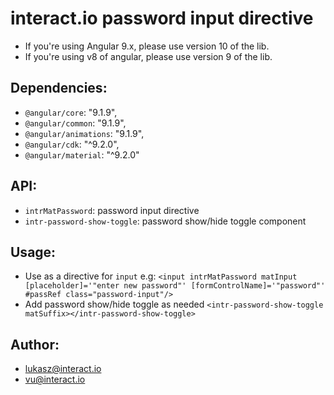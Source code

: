 # interact.io password input directive
* If you're using Angular 9.x, please use version 10 of the lib.
* If you're using v8 of angular, please use version 9 of the lib.
## Dependencies:
* `@angular/core`: "9.1.9",
* `@angular/common`: "9.1.9",
* `@angular/animations`: "9.1.9",
* `@angular/cdk`: "^9.2.0",
* `@angular/material`: "^9.2.0"
## API:
* `intrMatPassword`: password input directive
* `intr-password-show-toggle`: password show/hide toggle component
## Usage:
* Use as a directive for `input` e.g: `<input intrMatPassword matInput [placeholder]='"enter new password"' [formControlName]='"password"' #passRef class="password-input"/>`
* Add password show/hide toggle as needed `<intr-password-show-toggle matSuffix></intr-password-show-toggle>`
## Author:
* lukasz@interact.io
* vu@interact.io
